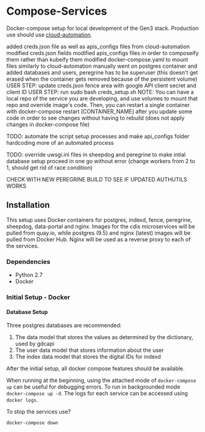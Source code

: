 Compose-Services
===

Docker-compose setup for local development of the Gen3 stack. Production use should use [cloud-automation](https://github.com/uc-cdis/cloud-automation).


added creds.json file as well as apis_configs files from cloud-automation
modified creds.json fields
modified apis_configs files in order to composeify them rather than kubeify them
modified docker-compose.yaml to mount files similarly to cloud-automation
manually went on postgres container and added databases and users, peregrine has to be superuser (this doesn't get erased when the container gets removed because of the persistent volume) 
USER STEP: update creds.json fence area with google API client secret and client ID
USER STEP: run sudo bash creds_setup.sh
NOTE: You can have a local repo of the service you are developing, and use 
volumes to mount that repo and override image's code. Then, you can restart a 
single container with docker-compose restart [CONTAINER_NAME] after you update 
some code in order to see changes without having to rebuild (does not apply 
changes in docker-compose file)



TODO: automate the script setup processes and make api_configs folder hardcoding more of an automated process

TODO: override uwsgi.ini files in sheepdog and peregrine to make intial database 
setup proceed in one go without error (change workers from 2 to 1, should get rid
of race condition)



CHECK WITH NEW PEREGRINE BUILD TO SEE IF UPDATED AUTHUTILS WORKS




## Installation

This setup uses Docker containers for postgres, indexd, fence, peregrine, sheepdog, data-portal and nginx. Images for the cdis microservices will be pulled from quay.io, while postgres (9.5) and nginx (latest) images will be pulled from Docker Hub. Nginx will be used as a reverse proxy to each of the services. 

### Dependencies

  - Python 2.7
  - Docker

### Initial Setup - Docker

#### Database Setup

Three postgres databases are recommended:
  1. The data model that stores the values as determined by the dictionary, used by gdcapi
  2. The user data model that stores information about the user
  3. The index data model that stores the digital IDs for indexd  


After the initial setup, all docker compose features should be available.

When running at the beginning, using the attached mode of `docker-compose up` can be useful for debugging errors. To run in backgrounded mode `docker-compose up -d`. The logs for each service can be accessed using `docker logs`.

To stop the services use?
```
docker-compose down
```
